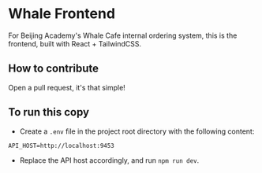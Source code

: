 # Whale Frontend

For Beijing Academy's Whale Cafe internal ordering system, this is the frontend, built with React + TailwindCSS.

## How to contribute

Open a pull request, it's that simple!

## To run this copy

* Create a `.env` file in the project root directory with the following content:

```
API_HOST=http://localhost:9453
```

* Replace the API host accordingly, and run `npm run dev`.
